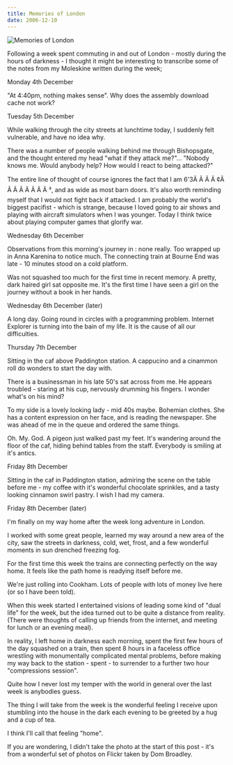 ```yaml
---
title: Memories of London
date: 2006-12-10
---
```


![Memories of London](https://source.unsplash.com/npxXWgQ33ZQ/1600x900)

Following a week spent commuting in and out of London - mostly during the hours of darkness - I thought it might be interesting to transcribe some of the notes from my Moleskine written during the week;

Monday 4th December

"At 4:40pm, nothing makes sense". Why does the assembly download cache not work?

Tuesday 5th December

While walking through the city streets at lunchtime today, I suddenly felt vulnerable, and have no idea why.

There was a number of people walking behind me through Bishopsgate, and the thought entered my head "what if they attack me?"... "Nobody knows me. Would anybody help? How would I react to being attacked?"

The entire line of thought of course ignores the fact that I am 6'3Ã Ã Ã Ã ¢Ã Ã Ã Ã Ã Ã Ã Ã ³, and as wide as most barn doors. It's also worth reminding myself that I would not fight back if attacked. I am probably the world's biggest pacifist - which is strange, because I loved going to air shows and playing with aircraft simulators when I was younger. Today I think twice about playing computer games that glorify war.

Wednesday 6th December

Observations from this morning's journey in : none really. Too wrapped up in Anna Karenina to notice much. The connecting train at Bourne End was late - 10 minutes stood on a cold platform.

Was not squashed too much for the first time in recent memory. A pretty, dark haired girl sat opposite me. It's the first time I have seen a girl on the journey without a book in her hands.

Wednesday 6th December (later)

A long day. Going round in circles with a programming problem. Internet Explorer is turning into the bain of my life. It is the cause of all our difficulties.

Thursday 7th December

Sitting in the caf above Paddington station. A cappucino and a cinammon roll do wonders to start the day with.

There is a businessman in his late 50's sat across from me. He appears troubled - staring at his cup, nervously drumming his fingers. I wonder what's on his mind?

To my side is a lovely looking lady - mid 40s maybe. Bohemian clothes. She has a content expression on her face, and is reading the newspaper. She was ahead of me in the queue and ordered the same things.

Oh. My. God. A pigeon just walked past my feet. It's wandering around the floor of the caf, hiding behind tables from the staff. Everybody is smiling at it's antics.

Friday 8th December

Sitting in the caf in Paddington station, admiring the scene on the table before me - my coffee with it's wonderful chocolate sprinkles, and a tasty looking cinnamon swirl pastry. I wish I had my camera.

Friday 8th December (later)

I'm finally on my way home after the week long adventure in London.

I worked with some great people, learned my way around a new area of the city, saw the streets in darkness, cold, wet, frost, and a few wonderful moments in sun drenched freezing fog.

For the first time this week the trains are connecting perfectly on the way home. It feels like the path home is readying itself before me.

We're just rolling into Cookham. Lots of people with lots of money live here (or so I have been told).

When this week started I entertained visions of leading some kind of "dual life" for the week, but the idea turned out to be quite a distance from reality. (There were thoughts of calling up friends from the internet, and meeting for lunch or an evening meal).

In reality, I left home in darkness each morning, spent the first few hours of the day squashed on a train, then spent 8 hours in a faceless office wrestling with monumentally complicated mental problems, before making my way back to the station - spent - to surrender to a further two hour "compressions session".

Quite how I never lost my temper with the world in general over the last week is anybodies guess.

The thing I will take from the week is the wonderful feeling I receive upon stumbling into the house in the dark each evening to be greeted by a hug and a cup of tea.

I think I'll call that feeling "home".

If you are wondering, I didn't take the photo at the start of this post - it's from a wonderful set of photos on Flickr taken by Dom Broadley.